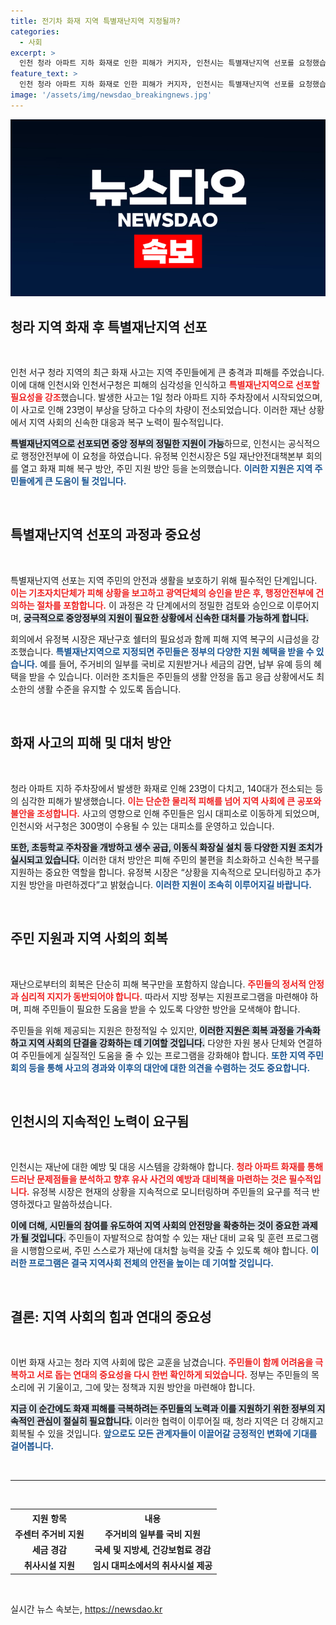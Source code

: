 ```yaml
---
title: 전기차 화재 지역 특별재난지역 지정될까?
categories:
  - 사회
excerpt: >
  인천 청라 아파트 지하 화재로 인한 피해가 커지자, 인천시는 특별재난지역 선포를 요청했습니다. 이 조치로 주민들은 국비 지원과 세금 감면 혜택을 받을 수 있어, 긴급한 생계 지원이 필요합니다.
feature_text: >
  인천 청라 아파트 지하 화재로 인한 피해가 커지자, 인천시는 특별재난지역 선포를 요청했습니다. 이 조치로 주민들은 국비 지원과 세금 감면 혜택을 받을 수 있어, 긴급한 생계 지원이 필요합니다.
image: '/assets/img/newsdao_breakingnews.jpg'
---
```


<p><img src="/assets/img/newsdao_breakingnews.jpg" alt="firstkoreanews 속보" /></p>

<h2 data-ke-size="size26">청라 지역 화재 후 특별재난지역 선포</h2>

<p data-ke-size="size16">&nbsp;</p>

<p>인천 서구 청라 지역의 최근 화재 사고는 지역 주민들에게 큰 충격과 피해를 주었습니다. 이에 대해 인천시와 인천서구청은 피해의 심각성을 인식하고 <b><span style="color: #ee2323;">특별재난지역으로 선포할 필요성을 강조</span></b>했습니다. 발생한 사고는 1일 청라 아파트 지하 주차장에서 시작되었으며, 이 사고로 인해 23명이 부상을 당하고 다수의 차량이 전소되었습니다. 이러한 재난 상황에서 지역 사회의 신속한 대응과 복구 노력이 필수적입니다. </p>

<p><b><span style="background-color: #21538527;">특별재난지역으로 선포되면 중앙 정부의 정밀한 지원이 가능</span></b>하므로, 인천시는 공식적으로 행정안전부에 이 요청을 하였습니다. 유정복 인천시장은 5일 재난안전대책본부 회의를 열고 화재 피해 복구 방안, 주민 지원 방안 등을 논의했습니다. <b><span style="color: #1a5490;">이러한 지원은 지역 주민들에게 큰 도움이 될 것입니다.</span></b></p>

<p data-ke-size="size16">&nbsp;</p>

<h2 data-ke-size="size26">특별재난지역 선포의 과정과 중요성</h2>

<p data-ke-size="size16">&nbsp;</p>

<p>특별재난지역 선포는 지역 주민의 안전과 생활을 보호하기 위해 필수적인 단계입니다. <b><span style="color: #ee2323;">이는 기초자치단체가 피해 상황을 보고하고 광역단체의 승인을 받은 후, 행정안전부에 건의하는 절차를 포함합니다.</span></b> 이 과정은 각 단계에서의 정밀한 검토와 승인으로 이루어지며, <b><span style="background-color: #21538527;">궁극적으로 중앙정부의 지원이 필요한 상황에서 신속한 대처를 가능하게 합니다.</span></b></p>

<p>회의에서 유정복 시장은 재난구호 쉘터의 필요성과 함께 피해 지역 복구의 시급성을 강조했습니다. <b><span style="color: #1a5490;">특별재난지역으로 지정되면 주민들은 정부의 다양한 지원 혜택을 받을 수 있습니다.</span></b> 예를 들어, 주거비의 일부를 국비로 지원받거나 세금의 감면, 납부 유예 등의 혜택을 받을 수 있습니다. 이러한 조치들은 주민들의 생활 안정을 돕고 응급 상황에서도 최소한의 생활 수준을 유지할 수 있도록 돕습니다.</p>

<p data-ke-size="size16">&nbsp;</p>

<h2 data-ke-size="size26">화재 사고의 피해 및 대처 방안</h2>

<p data-ke-size="size16">&nbsp;</p>

<p>청라 아파트 지하 주차장에서 발생한 화재로 인해 23명이 다치고, 140대가 전소되는 등의 심각한 피해가 발생했습니다. <b><span style="color: #ee2323;">이는 단순한 물리적 피해를 넘어 지역 사회에 큰 공포와 불안을 조성합니다.</span></b> 사고의 영향으로 인해 주민들은 임시 대피소로 이동하게 되었으며, 인천시와 서구청은 300명이 수용될 수 있는 대피소를 운영하고 있습니다. </p>

<p><b><span style="background-color: #21538527;">또한, 초등학교 주차장을 개방하고 생수 공급, 이동식 화장실 설치 등 다양한 지원 조치가 실시되고 있습니다.</span></b> 이러한 대처 방안은 피해 주민의 불편을 최소화하고 신속한 복구를 지원하는 중요한 역할을 합니다. 유정복 시장은 “상황을 지속적으로 모니터링하고 추가 지원 방안을 마련하겠다”고 밝혔습니다. <b><span style="color: #1a5490;">이러한 지원이 조속히 이루어지길 바랍니다.</span></b></p>

<p data-ke-size="size16">&nbsp;</p>

<h2 data-ke-size="size26">주민 지원과 지역 사회의 회복</h2>

<p data-ke-size="size16">&nbsp;</p>

<p>재난으로부터의 회복은 단순히 피해 복구만을 포함하지 않습니다. <b><span style="color: #ee2323;">주민들의 정서적 안정과 심리적 지지가 동반되어야 합니다.</span></b> 따라서 지방 정부는 지원프로그램을 마련해야 하며, 피해 주민들이 필요한 도움을 받을 수 있도록 다양한 방안을 모색해야 합니다. </p>

<p>주민들을 위해 제공되는 지원은 한정적일 수 있지만, <b><span style="background-color: #21538527;">이러한 지원은 회복 과정을 가속화하고 지역 사회의 단결을 강화하는 데 기여할 것입니다.</span></b> 다양한 자원 봉사 단체와 연결하여 주민들에게 실질적인 도움을 줄 수 있는 프로그램을 강화해야 합니다. <b><span style="color: #1a5490;">또한 지역 주민 회의 등을 통해 사고의 경과와 이후의 대안에 대한 의견을 수렴하는 것도 중요합니다.</span></b></p>

<p data-ke-size="size16">&nbsp;</p>

<h2 data-ke-size="size26">인천시의 지속적인 노력이 요구됨</h2>

<p data-ke-size="size16">&nbsp;</p>

<p>인천시는 재난에 대한 예방 및 대응 시스템을 강화해야 합니다. <b><span style="color: #ee2323;">청라 아파트 화재를 통해 드러난 문제점들을 분석하고 향후 유사 사건의 예방과 대비책을 마련하는 것은 필수적입니다.</span></b> 유정복 시장은 현재의 상황을 지속적으로 모니터링하며 주민들의 요구를 적극 반영하겠다고 말씀하셨습니다.</p>

<p><b><span style="background-color: #21538527;">이에 더해, 시민들의 참여를 유도하여 지역 사회의 안전망을 확충하는 것이 중요한 과제가 될 것입니다.</span></b> 주민들이 자발적으로 참여할 수 있는 재난 대비 교육 및 훈련 프로그램을 시행함으로써, 주민 스스로가 재난에 대처할 능력을 갖출 수 있도록 해야 합니다. <b><span style="color: #1a5490;">이러한 프로그램은 결국 지역사회 전체의 안전을 높이는 데 기여할 것입니다.</span></b></p>

<p data-ke-size="size16">&nbsp;</p>

<h2 data-ke-size="size26">결론: 지역 사회의 힘과 연대의 중요성</h2>

<p data-ke-size="size16">&nbsp;</p>

<p>이번 화재 사고는 청라 지역 사회에 많은 교훈을 남겼습니다. <b><span style="color: #ee2323;">주민들이 함께 어려움을 극복하고 서로 돕는 연대의 중요성을 다시 한번 확인하게 되었습니다.</span></b> 정부는 주민들의 목소리에 귀 기울이고, 그에 맞는 정책과 지원 방안을 마련해야 합니다. </p>

<p><b><span style="background-color: #21538527;">지금 이 순간에도 화재 피해를 극복하려는 주민들의 노력과 이를 지원하기 위한 정부의 지속적인 관심이 절실히 필요합니다.</span></b> 이러한 협력이 이루어질 때, 청라 지역은 더 강해지고 회복될 수 있을 것입니다. <b><span style="color: #1a5490;">앞으로도 모든 관계자들이 이끌어갈 긍정적인 변화에 기대를 걸어봅니다.</span></b></p>

<p data-ke-size="size16">&nbsp;</p>

<hr>

<p data-ke-size="size16">&nbsp;</p>

<table style="width: 100%;">
    <tr>
        <th style="text-align: center;">지원 항목</th>
        <th style="text-align: center;">내용</th>
    </tr>
    <tr>
        <td style="text-align: center; height: 17px;"><b>주센터 주거비 지원</b></td>
        <td style="text-align: center; height: 17px;"><b>주거비의 일부를 국비 지원</b></td>
    </tr>
    <tr>
        <td style="text-align: center; height: 17px;"><b>세금 경감</b></td>
        <td style="text-align: center; height: 17px;"><b>국세 및 지방세, 건강보험료 경감</b></td>
    </tr>
    <tr>
        <td style="text-align: center; height: 17px;"><b>취사시설 지원</b></td>
        <td style="text-align: center; height: 17px;"><b>임시 대피소에서의 취사시설 제공</b></td>
    </tr>
</table>

<p data-ke-size="size16">&nbsp;</p>
실시간 뉴스 속보는, <a href="https://newsdao.kr" rel="dofollow">https://newsdao.kr</a>


